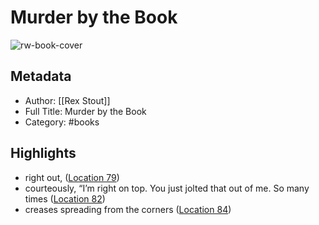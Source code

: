 # Murder by the Book

![rw-book-cover](https://images-na.ssl-images-amazon.com/images/I/51-ruIpsZ0L._SL200_.jpg)

## Metadata
- Author: [[Rex Stout]]
- Full Title: Murder by the Book
- Category: #books

## Highlights
- right out, ([Location 79](https://readwise.io/to_kindle?action=open&asin=B003JPW0E2&location=79))
- courteously, “I’m right on top. You just jolted that out of me. So many times ([Location 82](https://readwise.io/to_kindle?action=open&asin=B003JPW0E2&location=82))
- creases spreading from the corners ([Location 84](https://readwise.io/to_kindle?action=open&asin=B003JPW0E2&location=84))
